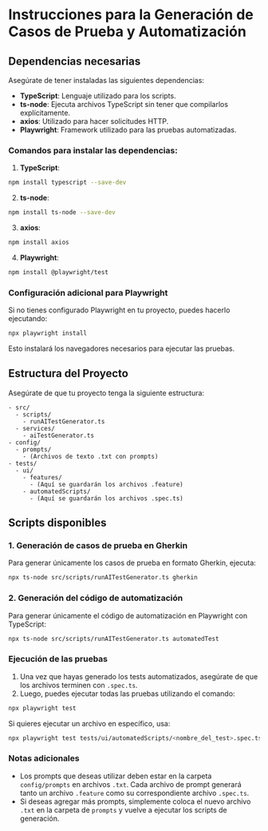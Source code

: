 
# Instrucciones para la Generación de Casos de Prueba y Automatización

## Dependencias necesarias

Asegúrate de tener instaladas las siguientes dependencias:

- **TypeScript**: Lenguaje utilizado para los scripts.
- **ts-node**: Ejecuta archivos TypeScript sin tener que compilarlos explícitamente.
- **axios**: Utilizado para hacer solicitudes HTTP.
- **Playwright**: Framework utilizado para las pruebas automatizadas.
  
### Comandos para instalar las dependencias:

1. **TypeScript**:
```bash
npm install typescript --save-dev
```

2. **ts-node**:
```bash
npm install ts-node --save-dev
```

3. **axios**:
```bash
npm install axios
```

4. **Playwright**:
```bash
npm install @playwright/test
```

### Configuración adicional para Playwright

Si no tienes configurado Playwright en tu proyecto, puedes hacerlo ejecutando:

```bash
npx playwright install
```

Esto instalará los navegadores necesarios para ejecutar las pruebas.

## Estructura del Proyecto

Asegúrate de que tu proyecto tenga la siguiente estructura:

```plaintext
- src/
  - scripts/
    - runAITestGenerator.ts
  - services/
    - aiTestGenerator.ts
- config/
  - prompts/
    - (Archivos de texto .txt con prompts)
- tests/
  - ui/
    - features/
      - (Aquí se guardarán los archivos .feature)
    - automatedScripts/
      - (Aquí se guardarán los archivos .spec.ts)
```

## Scripts disponibles

### 1. Generación de casos de prueba en Gherkin

Para generar únicamente los casos de prueba en formato Gherkin, ejecuta:

```bash
npx ts-node src/scripts/runAITestGenerator.ts gherkin
```

### 2. Generación del código de automatización

Para generar únicamente el código de automatización en Playwright con TypeScript:

```bash
npx ts-node src/scripts/runAITestGenerator.ts automatedTest
```

### Ejecución de las pruebas

1. Una vez que hayas generado los tests automatizados, asegúrate de que los archivos terminen con `.spec.ts`.
2. Luego, puedes ejecutar todas las pruebas utilizando el comando:

```bash
npx playwright test
```

Si quieres ejecutar un archivo en específico, usa:

```bash
npx playwright test tests/ui/automatedScripts/<nombre_del_test>.spec.ts
```

### Notas adicionales

- Los prompts que deseas utilizar deben estar en la carpeta `config/prompts` en archivos `.txt`. Cada archivo de prompt generará tanto un archivo `.feature` como su correspondiente archivo `.spec.ts`.
- Si deseas agregar más prompts, simplemente coloca el nuevo archivo `.txt` en la carpeta de `prompts` y vuelve a ejecutar los scripts de generación.

